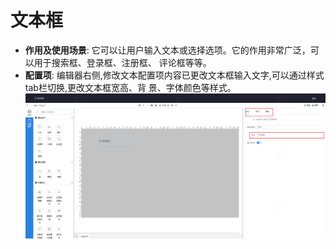 # 文本框
* **作用及使用场景**: 它可以让用户输入文本或选择选项。它的作用非常广泛，可以用于搜索框、登录框、注册框、
评论框等等。  
* **配置项**: 编辑器右侧,修改文本配置项内容已更改文本框输入文字,可以通过样式tab栏切换,更改文本框宽高、背
景、字体颜色等样式。  
![avatar](../../assets/text.png)